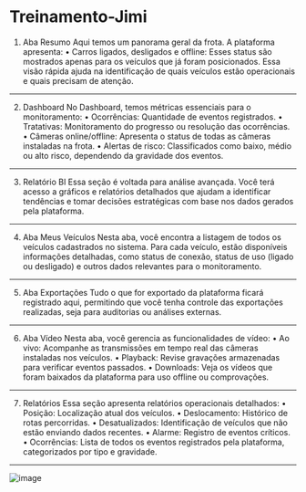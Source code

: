# Treinamento-Jimi
1. Aba Resumo
Aqui temos um panorama geral da frota. A plataforma apresenta:
•	Carros ligados, desligados e offline: Esses status são mostrados apenas para os veículos que já foram posicionados.
Essa visão rápida ajuda na identificação de quais veículos estão operacionais e quais precisam de atenção.
________________________________________
2. Dashboard
No Dashboard, temos métricas essenciais para o monitoramento:
•	Ocorrências: Quantidade de eventos registrados.
•	Tratativas: Monitoramento do progresso ou resolução das ocorrências.
•	Câmeras online/offline: Apresenta o status de todas as câmeras instaladas na frota.
•	Alertas de risco: Classificados como baixo, médio ou alto risco, dependendo da gravidade dos eventos.
________________________________________
3. Relatório BI
Essa seção é voltada para análise avançada. Você terá acesso a gráficos e relatórios detalhados que ajudam a identificar tendências e tomar decisões estratégicas com base nos dados gerados pela plataforma.
________________________________________
4. Aba Meus Veículos
Nesta aba, você encontra a listagem de todos os veículos cadastrados no sistema. Para cada veículo, estão disponíveis informações detalhadas, como status de conexão, status de uso (ligado ou desligado) e outros dados relevantes para o monitoramento.
________________________________________
5. Aba Exportações
Tudo o que for exportado da plataforma ficará registrado aqui, permitindo que você tenha controle das exportações realizadas, seja para auditorias ou análises externas.
________________________________________
6. Aba Vídeo
Nesta aba, você gerencia as funcionalidades de vídeo:
•	Ao vivo: Acompanhe as transmissões em tempo real das câmeras instaladas nos veículos.
•	Playback: Revise gravações armazenadas para verificar eventos passados.
•	Downloads: Veja os vídeos que foram baixados da plataforma para uso offline ou comprovações.
________________________________________
7. Relatórios
Essa seção apresenta relatórios operacionais detalhados:
•	Posição: Localização atual dos veículos.
•	Deslocamento: Histórico de rotas percorridas.
•	Desatualizados: Identificação de veículos que não estão enviando dados recentes.
•	Alarme: Registro de eventos críticos.
•	Ocorrências: Lista de todos os eventos registrados pela plataforma, categorizados por tipo e gravidade.
________________________________________

![image](https://github.com/user-attachments/assets/291390be-7b64-46a7-aabf-3bc6a26b0e8e)

